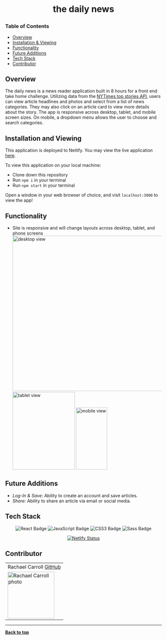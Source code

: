 # <p align="center">the daily news</p>

### Table of Contents
- [Overview](#overview)
- [Installation & Viewing](#installation-and-viewing)
- [Functionality](#functionality)
- [Future Additions](#future-additions)
- [Tech Stack](#tech-stack)
- [Contributor](#contributor)

## Overview

The daily news is a news reader application built in 8 hours for a front end take home challenge.  Utilizing data from the [NYTimes top stories API](https://developer.nytimes.com/docs/top-stories-product/1/overview), users can view article headlines and photos and select from a list of news categories. They may also click on an article card to view more details about the story. The app is responsive across desktop, tablet, and mobile screen sizes.  On mobile, a dropdown menu allows the user to choose and search categories. 

## Installation and Viewing 

This application is deployed to Netlify. You may view the live application [here](https://the-daily-take-home.netlify.app/).

To view this application on your local machine:

- Clone down this repository
- Run `npm i` in your terminal
- Run `npm start` in your terminal

Open a window in your web browser of choice, and visit `localhost:3000` to view the app!

## Functionality 
- Site is responsive and will change layouts across desktop, tablet, and phone screens<br>
 <img src="https://user-images.githubusercontent.com/76228573/133684004-88ade0f8-a044-4552-934d-70aef3519e08.gif" alt="desktop view" width="500" height="auto"/> <br>  <img src="https://user-images.githubusercontent.com/76228573/133682171-61e47624-e23d-4c3a-98a7-45ae42f2030e.gif" alt="tablet view" width="200" height="250"/>   <img src="https://user-images.githubusercontent.com/76228573/133681322-de21fcbc-ae5e-41c8-b3ed-b6a82de86564.gif" alt="mobile view"
width="100" height="200"/> 

## Future Additions

- *Log-In & Save*: Ability to create an account and save articles.
- *Share*: Ability to share an article via email or social media. 

## Tech Stack

<div align="center">  
<img src="https://img.shields.io/badge/React-61DAFB?logo=react&logoColor=000&style=flat-square" alt="React Badge">
<img src="https://img.shields.io/badge/JavaScript-F7DF1E?logo=javascript&logoColor=000&style=flat-square" alt="JavaScript Badge">
<img src="https://img.shields.io/badge/CSS3-1572B6?logo=css3&logoColor=fff&style=flat-square" alt="CSS3 Badge">
<img src="https://img.shields.io/badge/Sass-C69?logo=sass&logoColor=fff&style=flat-square" alt="Sass Badge"> 

[![Netlify Status](https://api.netlify.com/api/v1/badges/422b7f45-4ebc-4af4-a8e1-637bb7e86619/deploy-status)](https://app.netlify.com/sites/the-daily-take-home/deploys)

</div>   

## Contributor
<table>
         <tr>
        <td> Rachael Carroll <a href="https://github.com/rachaelcarroll">GitHub</td>
      </tr>
      </tr>
<td><img src="https://avatars.githubusercontent.com/u/76228573?v=4" alt="Rachael Carroll photo"
width="150" height="auto" /></td>
    </tr>
</table>

**************************************************************************

**[Back to top](#table-of-contents)**

